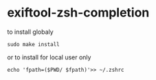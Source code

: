 # exiftool-zsh-completion

to install globaly

```sudo make install```

or to install for local user only

```echo 'fpath=($PWD/ $fpath)'>> ~/.zshrc```
